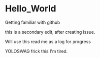 # Hello_World
Getting familiar with github

this is a secondary edit, after creating issue.

Will use this read me as a log for progress

YOLOSWAG
frick this I'm tired.
